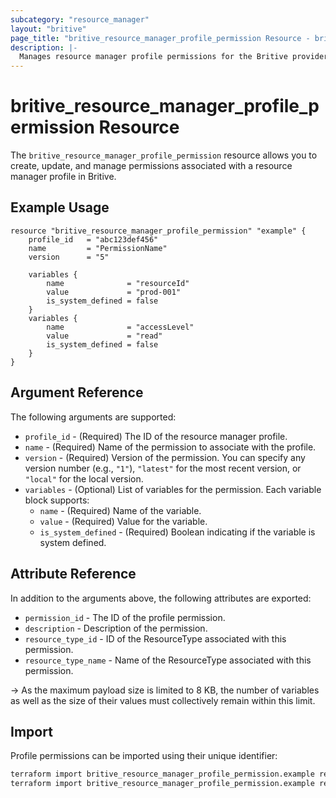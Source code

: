 ```yaml
---
subcategory: "resource_manager"
layout: "britive"
page_title: "britive_resource_manager_profile_permission Resource - britive"
description: |-
  Manages resource manager profile permissions for the Britive provider.
---
```


# britive_resource_manager_profile_permission Resource

The `britive_resource_manager_profile_permission` resource allows you to create, update, and manage permissions associated with a resource manager profile in Britive.

## Example Usage

```hcl
resource "britive_resource_manager_profile_permission" "example" {
    profile_id   = "abc123def456"
    name         = "PermissionName"
    version      = "5"

    variables {
        name              = "resourceId"
        value             = "prod-001"
        is_system_defined = false
    }
    variables {
        name              = "accessLevel"
        value             = "read"
        is_system_defined = false
    }
}
```

## Argument Reference

The following arguments are supported:

* `profile_id` - (Required) The ID of the resource manager profile.
* `name` - (Required) Name of the permission to associate with the profile.
* `version` - (Required) Version of the permission. You can specify any version number (e.g., `"1"`), `"latest"` for the most recent version, or `"local"` for the local version.
* `variables` - (Optional) List of variables for the permission. Each variable block supports:
  * `name` - (Required) Name of the variable.
  * `value` - (Required) Value for the variable.
  * `is_system_defined` - (Required) Boolean indicating if the variable is system defined.

## Attribute Reference

In addition to the arguments above, the following attributes are exported:

* `permission_id` - The ID of the profile permission.
* `description` - Description of the permission.
* `resource_type_id` - ID of the ResourceType associated with this permission.
* `resource_type_name` - Name of the ResourceType associated with this permission.

-> As the maximum payload size is limited to 8 KB, the number of variables as well as the size of their values must collectively remain within this limit.

## Import

Profile permissions can be imported using their unique identifier:

```sh
terraform import britive_resource_manager_profile_permission.example resource-manager/profile/{{profile_id}}/permission/{{permission_id}}
terraform import britive_resource_manager_profile_permission.example resource-manager/profile/abc123def456/permission/xy123zjash7wg12w
```

